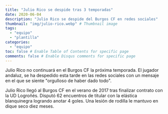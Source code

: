 ```yaml
---
title: "Julio Rico se despide tras 3 temporadas"
date: 2020-06-04
description: "Julio Rico se despide del Burgos CF en redes sociales"
thumbnail: "img/julio-rico.webp" # Thumbnail image
tags:
  - "equipo"
  - "plantilla"
categories:
  - "equipo"
toc: false # Enable Table of Contents for specific page
comments: false # Enable Disqus comments for specific page
---
```


Julio Rico no continuará en el Burgos CF la próxima temporada. El jugador andaluz, se ha despedido esta tarde en las redes sociales con un mensaje en el que se siente "orgulloso de haber dado todo".

Julio Rico llegó al Burgos CF en el verano de 2017 tras finalizar contrato con la UD Logroñés. Disputó 62 encuentros de titular con la elástica blanquinegra logrando anotar 4 goles. Una lesión de rodilla le mantuvo en dique seco diez meses. 